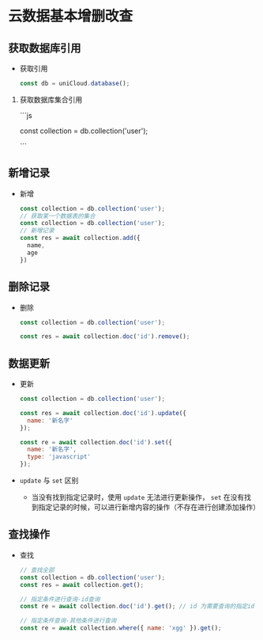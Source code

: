 # 云数据基本增删改查

## 获取数据库引用

  - 获取引用

    ```javascript
    const db = uniCloud.database();
    ```

1.  获取数据库集合引用

    \`\`\`js

    const collection = db.collection('user');

    \`\`\`

## 新增记录

  - 新增

    ```javascript
    const collection = db.collection('user');
    // 获取某一个数据表的集合
    const collection = db.collection('user');
    // 新增记录
    const res = await collection.add({
      name,
      age
    })
    ```

## 删除记录

  - 删除

    ```javascript
    const collection = db.collection('user');

    const res = await collection.doc('id').remove();
    ```

## 数据更新

  - 更新

    ```javascript
    const collection = db.collection('user');

    const res = await collection.doc('id').update({
      name: '新名字'
    });

    const re = await collection.doc('id').set({
      name: '新名字',
      type: 'javascript'
    });
    ```

  - `update` 与 `set` 区别

      - 当没有找到指定记录时，使用 `update` 无法进行更新操作， `set` 在没有找到指定记录的时候，可以进行新增内容的操作（不存在进行创建添加操作）

## 查找操作

  - 查找

    ```javascript
    // 查找全部
    const collection = db.collection('user');
    const res = await collection.get();
    ```

    ```javascript
    // 指定条件进行查询-id查询
    const re = await collection.doc('id').get(); // id 为需要查询的指定id
    ```

    ```javascript
    // 指定条件查询-其他条件进行查询
    const re = await collection.where({ name: 'xgg' }).get();
    ```
